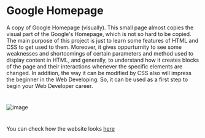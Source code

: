 # Google Homepage
A copy of Google Homepage (visually). This small page almost copies the visual part of the Google's Homepage, which is not so hard to be copied. The main purpose of this project is just to learn some features of HTML and CSS to get used to them. Moreover, it gives oppurturnity to see some weaknesses and shortcomings of certain parameters and method used to display content in HTML, and generally, to understand how it creates blocks of the page and their interactions whenever the specific elements are changed. In addition, the way it can be modified by CSS also will impress the beginner in the Web Developing. So, it can be used as a first step to begin your Web Developer career.
#
![image](https://user-images.githubusercontent.com/93139434/155857041-faa8350e-3a71-41b4-84e6-9154c4c9c692.png)
#
You can check how the website looks [here](https://whal3s.github.io/google_homepage/)

